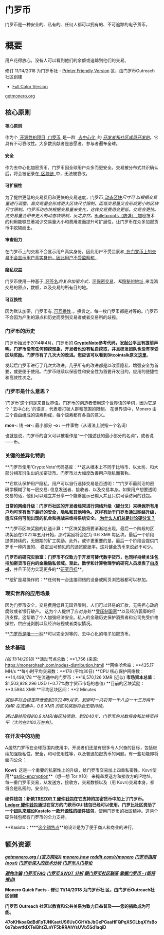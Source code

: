 # 门罗币

门罗币是一种安全的、私有的、任何人都可以拥有的、不可追踪的电子货币。

# 概要

用户花得放心，没有人可以看到他们的余额或追踪到他们的交易。

修订 11/14/2018 为门罗币社 - [Printer Friendly Version](http://www.monerooutreach.org/pubs/2018/QuickFacts/QuickFacts_PrinterFriendly.pdf)
区，由门罗币Outreach社区创建

* [Full Color Version](http://www.monerooutreach.org/pubs/2018/QuickFacts/QuickFacts.pdf)

[getmonero.org](https://getmonero.org/)


## 核心原则

#### 核心原则

作为个_[开源性的项目, 门罗币](https://github.com/monero-project/monero)_是一群 _[去中心化](https://forum.getmonero.org/8/funding-required)_的 _[开发者和社区成员开发的](https://getmonero.org/community/team/)_，它具有不可篡改性。大多数贡献者是志愿者，参与者遍布全球。

#### 安全

作为去中心化加密货币，门罗币因全球用户众多而更安全。交易被分布式共识确认后，将会被记录在_[区块链](https://www.mycryptopedia.com/what-is-blockchain-technology/)_中，无法被篡改。

#### 可扩展性

为了提供更低的交易费用和更快的交易速度，门罗币_[动态区块](https://www.mycryptopedia.com/block-size-explained/)_尺寸可
以根据交易量进行调整。高交易量会形成更大区块尺寸限制，而低交易量又会形成更小的区块尺寸限制。门罗币动态块根据交易量来变化，这样交易费用会更低，交易会更快。高交易量会带来更大的动态块限制，反之亦然。_[Bulletproofs（防弹）](https://web.stanford.edu/~buenz/pubs/bulletproofs.pdf)_加密技术的利用能够显著减少交易量大小和费用进而提升可扩展性，让门罗币在众多加密货币中脱颖而出。

#### 审查阻力

在门罗币上的交易不会显示用户真实身份，因此用户不受监察和_[在门罗币上的交易不会显示用户真实身份，因此用户不受监察和](https://en.wikipedia.org/wiki/Capital_control)_.

#### 隐私权益

门罗币使用一种基于_[环签名](https://getmonero.org/resources/moneropedia/ringsignatures.html)_的复杂加密方式，_[环保密交易](https://www.mycryptopedia.com/monero-ring-confidential-transactions-ringct/)_，和_[隐秘的地址](https://www.mycryptopedia.com/everything-need-know-stealth-addresses/)_来混淆交易的原点，数额，以及交易的所有目的地。

#### 可互换性

因为默认加密，门罗币有_[可互换性](https://getmonero.org/resources/moneropedia/fungibility.html)_。换言之，每一枚门罗币都是对等的。门罗币不会因为产生的源点和历史而受到交易者或者交易所的歧视。


### 门罗币的历史

门罗币始发于2014年4月。门罗币的 **[CryptoNote](https://cryptonote.org/whitepaper.pdf)**参考代码，发起公平且有提前声明。门罗币没有任何预挖现象，开发者也没有私自挖取，并且研发团队也没有享受区块奖励。门罗币有了几次大的改进。您应该可以看到Bitcointalk原文**[这里](https://bitcointalk.org/index.php?topic=563821.0)**。

发起后门罗币进行了几次大改进。几乎所有的改进都是以改善隐私、增强安全为首要，或更便于使用。门罗币继续以保密性和安全性为首要开发目的，应用的便捷性和高效性次之。

### 门罗币是什么意思？

‘门罗币’这个词是来自世界语。门罗币的创造者借⽤这个世界语的单词，因为它是个 ‘ 去中⼼化 ’的语⾔，代表着打破人群和范围的限制。
在世界语中，Monero 由三个自由组成的语素构成，每个语素都有各自的意义。

**mon-:** 钱
**-er-:** 最小部分
 **-o :** 一件事物（从语法上说指一个名词）

也就是说，门罗币的含义可以被看作是“一个描述钱的最小部分的名词”，或者说——币。

### 关键的差异化特质

**门罗币使用‘CryptoNote’代码基库：**这从根本上不同于比特币、以太坊、和大部分相互衍生出的加密货币。门罗币以大幅度改善用户隐私而著称。

**它默认保护用户隐私，用户可以自行选择交易是否透明：**门罗币最前沿的密码学模糊了每⼀层交易: 信息发送者、接收者、以及交易本⾝。如果用户想要透明交易的话，他们可以建⽴并分享⼀个能够显⽰已输⼊并且只供可读访问的钱包。

**日常的网络升级：**门罗币社区的开发者经常进行网络升级（硬分叉）来确保所有用户均可享有当下最好的安全，隐私和其他特色。这样有助于门罗币通过网络升级，适应任何可能出现的机会和挑战来维持系统安全。**[ 为什么人们总是讨论硬分叉？](https://bitcoinmagazine.com/articles/monero-just-hard-forked-and-it-resulted-four-new-projects/)**

**门罗币区块奖励的轨道计算：**区块奖励将要渐渐地出现，最后一个阶段的区块奖励在2022年五月开始，那时奖励将会定为 0.6 XMR 每区块。最后一个阶段提供持续的，无限期的矿工奖励。此外，或许更重要的是，最后一个阶段会提供门罗币一种内置的、 稳定且可预见的的通货膨胀率。这对健全货币来说必不可少。

**门罗币的研究实验室：**门罗币不仅致力于开发可替代数字货币，也同样持续关注包括加密货币在内的金融隐私领域。至此，数学和计算物理学的研究人员发表了**[白皮书](https://lab.getmonero.org/)**，并且正努力实现更多的**[研究目标](https://lab.getmonero.org/)**。

**挖矿是易操作的：**任何有一台连接网络的设备或网页浏览器都可以参加。

### 现实世界的应用场景

因为门罗币安全，交易费用低且无国界限制，人们可以轻易的汇款，无需担心政府腐败或者银行破产。 这为个人提供了应对身处**[受压制国家](https://www.reddit.com/r/Monero/comments/6wczty/how_monero_changed_my_life/)**以及经济萎靡的经济支撑。这帮助了个人加强经济安全。私人的金融历史保护消费者和公司免受价格操控，供应链剥削以及经济歧视或者类似情况。

**[门罗币是唯一一种](https://www.reddit.com/r/Monero/comments/8k8pk9/monero_the_worlds_bestkept_secret/)**可以完全对等的、去中心化的电子加密货币。

### 技术基础

_(如 11/14/2018)_
**活动节点总数：**1,756 (来源: https://monerohash.com/nodes-distribution.html)
**网络哈希率：**435.17 MH/s
**每小时平均交易数：**178 (平均30日)
**CPU 核心保护网络数：**14,499,178
**在流通中的门罗币：**16,570,126 XMR (近似)
**市场资本总值：**$1,503,928,296 USD (~0.77%数字货币市场的总值)
**目前的区块奖励：**3.5984 XMR
**平均区块区间：**2 Minutes

_奖励率将会稳定降低直到2022年5月末，到那时一共将有一千八百一十三万两千XMR 在流通中，0.6 XMR 的区块奖励将会无限持续。_

_通过最终阶段的0.6 XMR/每区块奖励，到2040年，门罗币的总数将会和比特币持平（大约在2100万左右）。_

### 在开发中的功能

A虽然门罗币在全球范围内使用中，开发者们还是有很多令人兴奋的目标，包括继续加强隐私性，安全，和可使用性等，以及普通加密货币的问题。有一些功能即将面向公众：

**Kovri:** 这是一个重要的私密性上的升级，给门罗币交易加上四重私密性。Kovri使用**[garlic-encryption](https://getmonero.org/resources/moneropedia/garlic-encryption.html)**（想一想 Tor X10） 来掩盖发送方和接收方的IP地址。每一重门罗币交易，从发送方，接收方，交易数额以及（用 Kovri)交易本身，都将会是私密的，安全的。

**硬件钱包：**新款**[TREZOR T 硬件钱包](https://trezor.io/coins/#XMR)**在它支持的加密货币中加上了门罗币。**[Ledger 硬件钱包](https://support.ledgerwallet.com/hc/en-us/articles/360006352934-Monero-XMR-Advanced)**通过在官方的门欧币GUI钱包已经可以使用。门罗比社区资助了一个团队来建设**[Kastelo 一款开源性的硬件钱包](http://kastelo.org/)**，使用门罗币的社区精神。这两个硬件钱包都有门罗币的全力支持。

**Kasisto：****[这个销售点](https://github.com/amiuhle/kasisto)**的设计是为了便于商人和商业的进行。


## 额外资源

**_[getmonero.org ( (官方网站))](https://getmonero.org/)_**
**_[monero.how](https://www.monero.how/)_**
**_[reddit.com/r/monero](https://www.reddit.com/r/Monero/)_**
**_[门罗币指南 (post)](https://www.reddit.com/r/CryptoCurrency/comments/7ra409/your_guide_to_monero_and_why_it_has_great/)_**
**_[门罗币深入的技术分析](https://steemit.com/monero/@sgp/7yjqso-a-monero-introduction-for-beginners)_**
**_[门罗币入门导论](https://www.getmonero.org/library/Zero-to-Monero-1-0-0.pdf)_**

**_[避免诈骗](https://www.reddit.com/r/Monero/wiki/avoid)_**
**_[门罗币 FAQ](https://ww.getmonero.org/get-started/faq/)_**
**_[门罗币 SWOT 分析]()_**
**_[跟门罗币社区联系](https://getmonero.org/community/hangouts/)_**
**_[掌握门罗币 - (即将推出)](https://masteringmonero.com/)_**

**Monero Quick Facts - 修订 11/14/2018 为门罗币社**
**区，由门罗币Outreach社区创建**

**门罗币 Outreach 社区以教育和公共关系为致力日益普及——您的捐款成为可能。**

**47oKHkoaQdBdFpTJNKaetUS6UsCGHVbJbGxPGaaHFQPqXSCLbqXYsBo6x7abwtfdXTeiBhtZLnYF5bRRAhYsUVb5Sd1aqiD**
